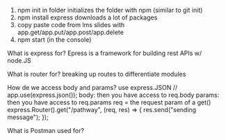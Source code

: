 1)  npm init in folder
    initializes the folder with npm (similar to git init)
2)  npm install express
    downloads a lot of packages
3)  copy paste code from lms slides with app.get/app.put/app.post/app.delete
4)  npm start (in the console)

What is express for?
Epress is a framework for building rest APIs w/ node.JS

What is router for?
breaking up routes to differentiate modules

How de we access body and params?
    use express.JSON // app.use(express.json());
        body: then you have access to req.body
        params: then you have access to req.params
            req = the request param of a get()
                express.Router().get("/pathway", (req, res) => {
                res.send("sending message");
                });
        
What is Postman used for?
    